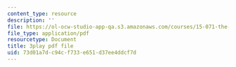 ```yaml
---
content_type: resource
description: ''
file: https://ol-ocw-studio-app-qa.s3.amazonaws.com/courses/15-071-the-analytics-edge-spring-2017/73d01a7dc94cf733e651d37ee4ddcf7d_xYnq8nVcN4g.pdf
file_type: application/pdf
resourcetype: Document
title: 3play pdf file
uid: 73d01a7d-c94c-f733-e651-d37ee4ddcf7d
---
```

